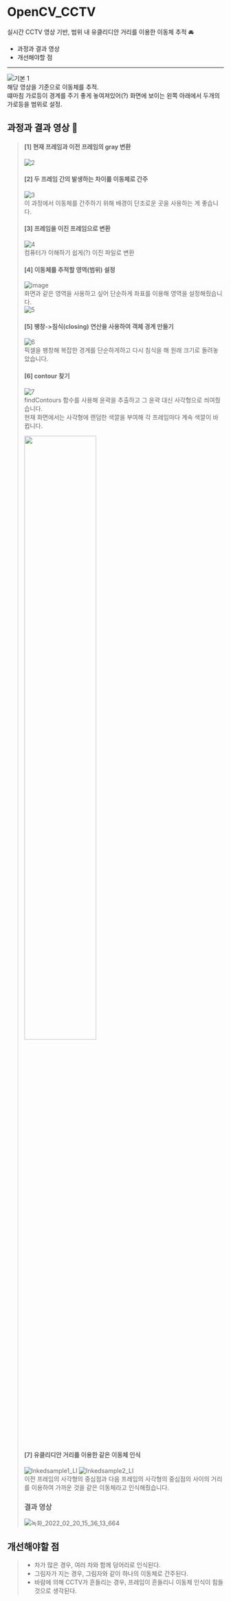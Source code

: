 # OpenCV_CCTV
실시간 CCTV 영상 기반, 범위 내 유클리디안 거리를 이용한 이동체 추적  :oncoming_automobile:   

- 과정과 결과 영상  
- 개선해야할 점  

----------------------------------------------------
![기본 1](https://user-images.githubusercontent.com/81853056/154875333-b395dba1-91e5-41d8-81a3-3fcd1a606bb5.png)   
해당 영상을 기준으로 이동체를 추적.  
떄마침 가로등이 경계를 주기 좋게 놓여져있어(?) 화면에 보이는 왼쪽 아래에서 두개의 가로등을 범위로 설정.    
  
## 과정과 결과 영상 :vhs:     

>  #### [1] 현재 프레임과 이전 프레임의 gray 변환  
>  ![2](https://user-images.githubusercontent.com/81853056/154875496-edf374e7-0052-494c-b70b-1bdb2978a2c2.png)
>
>  
>  #### [2] 두 프레임 간의 발생하는 차이를 이동체로 간주   
>  ![3](https://user-images.githubusercontent.com/81853056/154875802-3a5bf5f3-ce27-45c3-af39-706bab9b5092.png)   
>  이 과정에서 이동체를 간주하기 위해 배경이 단조로운 곳을 사용하는 게 좋습니다.  
>  
>  #### [3] 프레임을 이진 프레임으로 변환  
>  ![4](https://user-images.githubusercontent.com/81853056/154875849-a9b3afd8-ffa9-4f4c-ab41-31830eed6547.png)  
>  컴퓨터가 이해하기 쉽게(?) 이진 파일로 변환  
>  
>  #### [4] 이동체를 추적할 영역(범위) 설정  
>  ![image](https://user-images.githubusercontent.com/81853056/154876284-d1c63d4c-ca1e-4cf2-b61b-9e2237dd959d.png)  
>  화면과 같은 영역을 사용하고 싶어 단순하게 좌표를 이용해 영역을 설정해줬습니다.      
>  ![5](https://user-images.githubusercontent.com/81853056/154876392-6df3feef-a040-4b3f-8b0f-265ca75fa703.png)  
>  #### [5] 팽창->침식(closing) 연산을 사용하여 객체 경계 만들기  
>  ![6](https://user-images.githubusercontent.com/81853056/154876439-98d8a1cb-ca40-4c6e-a1e3-5fa16870861d.png)  
>  픽셀을 팽창해 복잡한 경계를 단순하게하고 다시 침식을 해 원래 크기로 돌려놓았습니다.  
>  #### [6] contour 찾기
>    ![7](https://user-images.githubusercontent.com/81853056/154876614-39a6c2de-228c-485f-b187-4f591785454d.png)  
>    findContours 함수를 사용해 윤곽을 추출하고 그 윤곽 대신 사각형으로 씌여줬습니다.  
>    현재 화면에서는 사각형에 랜덤한 색깔을 부여해 각 프레임마다 계속 색깔이 바뀝니다.
>  
><img src = "https://user-images.githubusercontent.com/81853056/155462202-2f47832c-1d1a-471c-bbfa-3b361564c4d0.gif" width="60%" height="60%"></img> 
>  
> #### [7] 유클리디안 거리를 이용한 같은 이동체 인식        
>![Inkedsample1_LI](https://user-images.githubusercontent.com/81853056/154877293-d68d2f28-3fa6-4db7-9e83-d0b053f130f5.jpg)
![Inkedsample2_LI](https://user-images.githubusercontent.com/81853056/154877302-bbe88767-4bb6-43d9-911f-86dfcc0aa1fd.jpg)   
> 이전 프레임의 사각형의 중심점과 다음 프레임의 사각형의 중심점의 사이의 거리를 이용하여 가까운 것을 같은 이동체라고 인식해줬습니다.   
>   
> ### 결과 영상  
> ![녹화_2022_02_20_15_36_13_664](https://user-images.githubusercontent.com/81853056/154877635-4592ee56-c57c-44a5-bf4c-eae3b4a0f59a.gif)  
    
## 개선해야할 점  
> 
> - 차가 많은 경우, 여러 차와 함께 덩어리로 인식된다.   
> - 그림자가 지는 경우, 그림자와 같이 하나의 이동체로 간주된다.  
> - 바람에 의해 CCTV가 흔들리는 경우, 프레임이 흔들리니 이동체 인식이 힘들 것으로 생각된다.    



     
